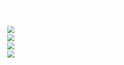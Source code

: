 <!DOCTYPE html>
<html>
<head lang="es-ES">
<title> PRÁCTICA </title>
<style>
body {
  color:white;
  }
  
h1 {
     color:black;
     text-align:center; 
     }

div {
     width:200px;
     height:100px; 
     padding:30px; 
     text-align:center;
     border-radius:40px;
     }
  
 #cajaNegra { 
     background-color:black;
	 float:left;
	 }
	
#cajaAzul {
     background-color:blue;
	 float:right;
	 }
	
#cajaVerde {
     background-color:green;
	 float:left;
	 }
	
#cajaRoja { 
     background-color:red;
	 float:right;
	 }
	 
img{
	width:100px;
     height:100px; 
	 border-radius:40px;
}

</style>
</head>
<body>
<h1> Las cajas flotantes  </h1>
<div id="cajaNegra"> <img src="https://upload.wikimedia.org/wikipedia/commons/thumb/f/ff/Anas_platyrhynchos_qtl1.jpg/1200px-Anas_platyrhynchos_qtl1.jpg"> Caja NEGRA </div>
<div id="cajaAzul"> <img src="https://upload.wikimedia.org/wikipedia/commons/thumb/f/ff/Anas_platyrhynchos_qtl1.jpg/1200px-Anas_platyrhynchos_qtl1.jpg"> Caja AZUL </div>
<div id="cajaVerde"> <img src="https://upload.wikimedia.org/wikipedia/commons/thumb/f/ff/Anas_platyrhynchos_qtl1.jpg/1200px-Anas_platyrhynchos_qtl1.jpg"> Caja VERDE </div> 
<div id="cajaRoja"> <img src="https://upload.wikimedia.org/wikipedia/commons/thumb/f/ff/Anas_platyrhynchos_qtl1.jpg/1200px-Anas_platyrhynchos_qtl1.jpg"> Caja ROJA </div>
 
</body>
</html>
